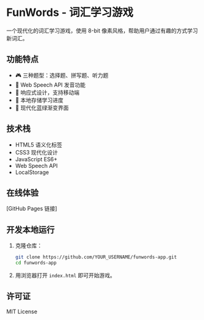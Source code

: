 # FunWords - 词汇学习游戏

一个现代化的词汇学习游戏，使用 8-bit 像素风格，帮助用户通过有趣的方式学习新词汇。

## 功能特点

- 🎮 三种题型：选择题、拼写题、听力题
- 🎵 Web Speech API 发音功能
- 📱 响应式设计，支持移动端
- 💾 本地存储学习进度
- 🎨 现代化蓝绿渐变界面

## 技术栈

- HTML5 语义化标签
- CSS3 现代化设计
- JavaScript ES6+
- Web Speech API
- LocalStorage

## 在线体验

[GitHub Pages 链接]

## 开发本地运行

1. 克隆仓库：
   ```bash
   git clone https://github.com/YOUR_USERNAME/funwords-app.git
   cd funwords-app
   ```

2. 用浏览器打开 `index.html` 即可开始游戏。

## 许可证

MIT License